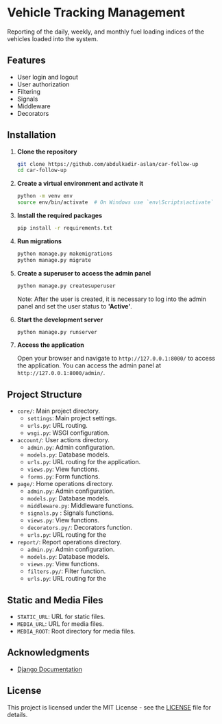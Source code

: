 # Vehicle Tracking Management

Reporting of the daily, weekly, and monthly fuel loading indices of the vehicles loaded into the system.

## Features

- User login and logout
- User authorization
- Filtering
- Signals
- Middleware
- Decorators

## Installation

1. **Clone the repository**

    ```sh
    git clone https://github.com/abdulkadir-aslan/car-follow-up
    cd car-follow-up
    ```

2. **Create a virtual environment and activate it**

    ```sh
    python -m venv env
    source env/bin/activate  # On Windows use `env\Scripts\activate`
    ```

3. **Install the required packages**

    ```sh
    pip install -r requirements.txt
    ```

4. **Run migrations**

    ```sh
    python manage.py makemigrations
    python manage.py migrate
    ```

5. **Create a superuser to access the admin panel**

    ```sh
    python manage.py createsuperuser
    ```
    Note: After the user is created, it is necessary to log into the admin panel and set the user status to **'Active'**.

6. **Start the development server**

    ```sh
    python manage.py runserver
    ```

7. **Access the application**

    Open your browser and navigate to `http://127.0.0.1:8000/` to access the application. You can access the admin panel at `http://127.0.0.1:8000/admin/`.

## Project Structure

- `core/`: Main project directory.
  - `settings`: Main project settings.
  - `urls.py`: URL routing.
  - `wsgi.py`: WSGI configuration.
- `account/`: User actions directory.
  - `admin.py`: Admin configuration.
  - `models.py`: Database models.
  - `urls.py`: URL routing for the application.
  - `views.py`: View functions.
  - `forms.py`: Form functions.
- `page/`: Home operations directory.
    - `admin.py`: Admin configuration.
    - `models.py`: Database models.
    - `middleware.py`: Middleware functions.
    - `signals.py` : Signals functions.
    - `views.py`: View functions.
    - `decorators.py/`: Decorators function.
    - `urls.py`: URL routing for the 
- `report/`: Report operations directory.
    - `admin.py`: Admin configuration.
    - `models.py`: Database models.
    - `views.py`: View functions.
    - `filters.py/`: Filter function.
    - `urls.py`: URL routing for the 



## Static and Media Files

- `STATIC_URL`: URL for static files.
- `MEDIA_URL`: URL for media files.
- `MEDIA_ROOT`: Root directory for media files.

## Acknowledgments

- [Django Documentation](https://docs.djangoproject.com/en/3.2/)

## License

This project is licensed under the MIT License - see the [LICENSE](LICENSE) file for details.